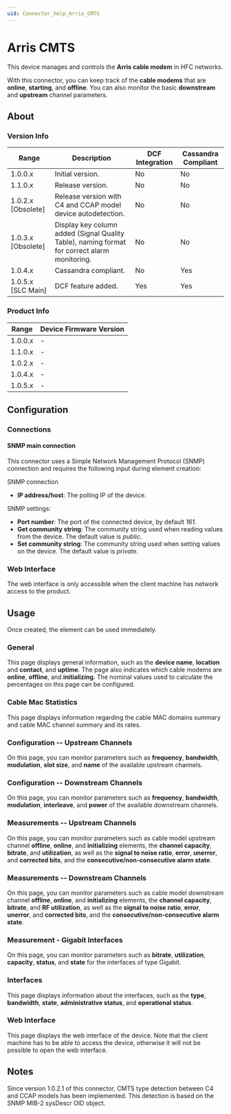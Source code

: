 ```yaml
---
uid: Connector_help_Arris_CMTS
---
```


# Arris CMTS

This device manages and controls the **Arris cable modem** in HFC networks.

With this connector, you can keep track of the **cable modems** that are **online**, **starting**, and **offline**. You can also monitor the basic **downstream** and **upstream** channel parameters.

## About

### Version Info

| Range              | Description                                                                                  | DCF Integration | Cassandra Compliant |
|--------------------|----------------------------------------------------------------------------------------------|-----------------|---------------------|
| 1.0.0.x            | Initial version.                                                                             | No              | No                  |
| 1.1.0.x            | Release version.                                                                             | No              | No                  |
| 1.0.2.x [Obsolete] | Release version with C4 and CCAP model device autodetection.                                 | No              | No                  |
| 1.0.3.x [Obsolete] | Display key column added (Signal Quality Table), naming format for correct alarm monitoring. | No              | No                  |
| 1.0.4.x            | Cassandra compliant.                                                                         | No              | Yes                 |
| 1.0.5.x [SLC Main] | DCF feature added.                                                                           | Yes             | Yes                 |

### Product Info

| Range     | Device Firmware Version     |
|-----------|-----------------------------|
| 1.0.0.x   | -                           |
| 1.1.0.x   | -                           |
| 1.0.2.x   | -                           |
| 1.0.4.x   | -                           |
| 1.0.5.x   | -                           |

## Configuration

### Connections

#### SNMP main connection

This connector uses a Simple Network Management Protocol (SNMP) connection and requires the following input during element creation:

SNMP connection

- **IP address/host**: The polling IP of the device.

SNMP settings:

- **Port number**: The port of the connected device, by default *161.*
- **Get community string**: The community string used when reading values from the device. The default value is *public*.
- **Set community string**: The community string used when setting values on the device. The default value is *private*.

### Web Interface

The web interface is only accessible when the client machine has network access to the product.

## Usage

Once created, the element can be used immediately.

### General

This page displays general information, such as the **device name**, **location** and **contact**, and **uptime**. The page also indicates which cable modems are **online**, **offline**, and **initializing**. The nominal values used to calculate the percentages on this page can be configured.

### Cable Mac Statistics

This page displays information regarding the cable MAC domains summary and cable MAC channel summary and its rates.

### Configuration -- Upstream Channels

On this page, you can monitor parameters such as **frequency**, **bandwidth**, **modulation**, **slot size**, and **name** of the available upstream channels.

### Configuration -- Downstream Channels

On this page, you can monitor parameters such as **frequency**, **bandwidth**, **modulation**, **interleave**, and **power** of the available downstream channels.

### Measurements -- Upstream Channels

On this page, you can monitor parameters such as cable model upstream channel **offline**, **online**, and **initializing** elements, the **channel capacity**, **bitrate**, and **utilization**, as well as the **signal to noise ratio**, **error**, **unerror**, and **corrected bits**, and the **consecutive/non-consecutive alarm state**.

### Measurements -- Downstream Channels

On this page, you can monitor parameters such as cable model downstream channel **offline**, **online**, and **initializing** elements, the **channel capacity**, **bitrate**, and **RF utilization**, as well as the **signal to noise ratio**, **error**, **unerror**, and **corrected bits**, and the **consecutive/non-consecutive alarm state**.

### Measurement - Gigabit Interfaces

On this page, you can monitor parameters such as **bitrate**, **utilization**, **capacity**, **status**, and **state** for the interfaces of type Gigabit.

### Interfaces

This page displays information about the interfaces, such as the **type**, **bandwidth**, **state**, **administrative status**, and **operational status**.

### Web Interface

This page displays the web interface of the device. Note that the client machine has to be able to access the device, otherwise it will not be possible to open the web interface.

## Notes

Since version 1.0.2.1 of this connector, CMTS type detection between C4 and CCAP models has been implemented. This detection is based on the SNMP MIB-2 sysDescr OID object.
